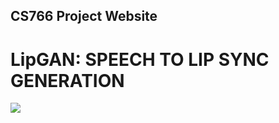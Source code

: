 ## CS766 Project Website 

# LipGAN: SPEECH TO LIP SYNC GENERATION

![](files/a1_lip_gan_output.gif)
